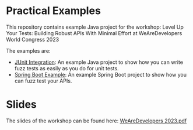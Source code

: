 # Practical Examples
This repository contains example Java project for the workshop: Level Up Your Tests: 
Building Robust APIs With Minimal Effort at WeAreDevelopers World Congress 2023

The examples are:
- [JUnit Integration](junit-integration): An example Java project to show how you can write fuzz tests as easily 
as you do for unit tests.
- [Spring Boot Example](spring-boot-example): An example Spring Boot project to show how you can fuzz test your APIs.

# Slides 
The slides of the workshop can be found here: [WeAreDevelopers 2023.pdf](https://github.com/CodeIntelligenceTesting/wad23/files/12194349/WeAreDevelopers.2023.pdf)
